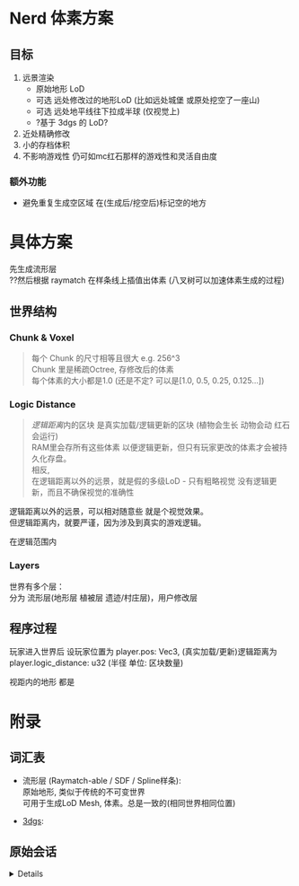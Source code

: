 

# Nerd 体素方案

## 目标

1. 远景渲染
    - 原始地形 LoD
    - 可选 远处修改过的地形LoD (比如远处城堡 或原处挖空了一座山)
    - 可选 远处地平线往下拉成半球 (仅视觉上)
    - ?基于 3dgs 的 LoD?
2. 近处精确修改
3. 小的存档体积
4. 不影响游戏性 仍可如mc红石那样的游戏性和灵活自由度

### 额外功能

- 避免重复生成空区域 在(生成后/挖空后)标记空的地方


# 具体方案

先生成流形层  
??然后根据 raymatch 在样条线上插值出体素 (八叉树可以加速体素生成的过程)




## 世界结构

### Chunk & Voxel
> 每个 Chunk 的尺寸相等且很大 e.g. 256^3  
Chunk 里是稀疏Octree, 存修改后的体素  
每个体素的大小都是1.0 (还是不定? 可以是[1.0, 0.5, 0.25, 0.125...])

### Logic Distance

> *逻辑距离*内的区块 是真实加载/逻辑更新的区块 (植物会生长 动物会动 红石会运行)  
RAM里会存所有这些体素 以便逻辑更新，但只有玩家更改的体素才会被持久化存盘。  
相反,  
在逻辑距离以外的远景，就是假的多级LoD - 只有粗略视觉 没有逻辑更新，而且不确保视觉的准确性

逻辑距离以外的远景，可以相对随意些 就是个视觉效果。  
但逻辑距离内，就要严谨，因为涉及到真实的游戏逻辑。

在逻辑范围内

### Layers

世界有多个层：  
分为 流形层(地形层 植被层 遗迹/村庄层)，用户修改层

## 程序过程

玩家进入世界后 设玩家位置为 player.pos: Vec3, (真实加载/更新)逻辑距离为 player.logic_distance: u32 (半径 单位: 区块数量)

视距内的地形 都是

# 附录

## 词汇表

- 流形层 (Raymatch-able / SDF / Spline样条):   
    原始地形, 类似于传统的不可变世界  
    可用于生成LoD Mesh, 体素。总是一致的(相同世界相同位置)

- [3dgs](https://repo-sam.inria.fr/fungraph/3d-gaussian-splatting/
): 

## 原始会话

<details>


Nerd: 

我目前的想法是生成过的地方永远占有一个体素

标记为生成过的空

这个地方被挖走了也不是没有, 而是这个特殊的体素

这样就不会重复生成

但是这种生成方式仅仅适用于流形层不变的情况下

如果我们想要再模拟地形演化或者其他的会改变流形层的情况就会出现不一致

但是会变会很酷
火山爆发, 造山运动


,

dre: 或许可以 粗略读档 然后生成存档lod缓存

nerd: 
那样的话不如用 3dgs
只是做 lod 的话
3dgs 稳定, 质量更好

这也是我推荐样条形的原因, 我们实际上没有直接渲染流形层的需求, lod 要想实际表现肯定应该用别的方案

除非就直接上混合渲染, 同时直接 sdf 和修改后的体素, 然后用 z-buffer 剔除

感觉这个方案也不错, 不过要注意体素贴图部分的采样

，

如果能实现这个, 再在 shader 上做点手脚就直接无限远的视距

比如把生成距离尽头藏在地平线下面, 让人有一直在星球上的错觉

太酷啦

配合纵向区块划分我们说不定能做实际世界的地形尺度

虽然感觉会不好玩

毕竟一个山区跑几天才有可能出去

arma3 真切的演示了这种地形的游戏体验

没载具带你就是寄

，

dre: 挖空山的话，能不能读取挖空山的体素（假设是空气 因为全被挖空了）然后转换成sdf 运用到‘流行层’(原始地形) 的sdf上

nerd: 不是

sdf 就是你想的流形层的存储方案

我只是指出 sdf 可能没那么合适, 所以起了个这个名字

挖空山其实有简单的解决办法

多存点体素, 把 "挖空的体素" 和周围的体素都存上

然后继续用 z-buffer 剔除就解决了

卧槽, 这么简单

完事

完美的方案

至少在口头上完美

saurlax: 意思是相当于两个图层，原始生成的内容在底下，玩家的修改在上层。如果有玩家的修改就会直接覆盖掉原始生成的地形吗

dre: 好像是欸，就是修改过的地方 单独生成一层LoD 覆盖在流行层LoD之上 是嘛
 
nerd: 一个空体素和它周围的 8 个体素都要实际存上

嗯嗯

完美的方案

可以修改, 无限视距, 快速生成

，

超大区块

然后稀疏

不遍历

我们不生成完整的体素

是 Chunk 很大, 里面是八叉树

我们这个方案的目的不就是干掉遍历吗?

现在不用一个区块一个区块生成了

除了 gameplay 还有啥需要遍历

而且一个问题

你如何遍历没有生成的体素呢, 我们这个方案持久化的体素极少

suar: 不过树这些点缀物也可以sdf吗，会不会在美工方面更困难

或者比如我想做一个城市/村庄的生成器呢

nerd: 直接存体素不就行了

你这种东西开销又不大, 直接在下层存好就行了

分层生成就是为了处理这个层擅长的结构

saur: 那实际加载区块的时间会不会更长，玩家一直处在一种类似跑图的状态

甚至进入热点区域比野外还要慢

nerd: 还是一样的解释

你生成这种东西肯定是在下层做

和流形层关系不大

下层 是指用户修改层嘛（我们一共就2层是吗

(前者)对

还有就是流形层也不一定只是 sdf

只要是可以接受 ray match 的几何结构都没问题

只是个设计上的抽象

saur: 相当于有data的内容就直接丢给用户层来运行了

流形层类似于传统游戏中不可变的地形

nerd:

你可以有很多层啊

通过 raymatch 得到下层的体素啊

不然体素从哪里来

我知道, 我是说 sdf 之类的可以实现 Raymatch 这个 trait 的不就都可以

可以有很多层, 比如地形是一层, 树是一层, 很远的地方的村庄道路田地是没有意义的, 然后村庄啥的再是一层

不是生成了就要存下, 修改了才存


只要保证一致性就行了

而且在 lod 范围内 才会生成 所以其实没多少

完整表述一遍吧

,

流形层是其他方便生成和存储地形且支持 raymatch 的几何结构构成, 用于生成一致的 lod 和体素

当流形层结构进入玩家视野会判断 lod 层级

然后根据层级生成对应的 lod 结构

最小的 lod 范围的结构是体素

这个范围包含玩家所有对结构可以进行的修改

在这个范围内的修改会被持久化, 包括移除

流形层可以不止一层, 用来负责不同的结构生成, 根据 lod 的层级不同一部分流形层的内容可以被忽略, 也就没有必要生成

</details>
